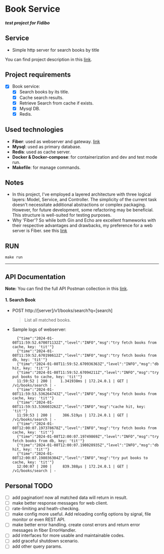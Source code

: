 # Book Service
#### _test project for Fidibo_


## Service

- Simple http server for search books by title

You can find project description in this [link](https://github.com/alichz2001/fidibo/blob/master/task.pdf).


## Project requirements
- [x] Book service:
  - [x] Search books by its title.
  - [x] Cache search results.
  - [x] Retrieve Search from cache if exists.
  - [x] Mysql DB.
  - [x] Redis.

## Used technologies
- **Fiber**: used as webserver and gateway. [link](https://docs.gofiber.io/)
- **Mysql**: used as primary database.
- **Redis**: used as cache server.
- **Docker & Docker-compose**: for containerization and dev and test mode run.
- **Makefile**: for manage commands.


## Notes
- In this project, I've employed a layered architecture with three logical layers: Model, Service, and Controller. The simplicity of the current task doesn't necessitate additional abstractions or complex packaging. However, for future development, some refactoring may be beneficial. This structure is well-suited for testing purposes.
- Why 'Fiber'? So while both Gin and Echo are excellent frameworks with their respective advantages and drawbacks, my preference for a web server is Fiber. see this [link](https://medium.com/deno-the-complete-reference/go-gin-vs-fiber-hello-world-performance-6863e597b654)


## RUN

```shell
make run
```
-----------------
## API Documentation

**Note:** You can find the full API Postman collection in this [link](https://github.com/alichz2001/fidibo/blob/master/fidibo.postman_collection.json).

#### 1\. Search Book

* POST http://[server]/v1/books/search?q=[search]
  > List all matched books.


* Sample logs of webserver:
  ```shell
    {"time":"2024-01-08T11:59:52.670071132Z","level":"INFO","msg":"try fetch books from cache, key: 'tit'"}
    {"time":"2024-01-08T11:59:52.670198612Z","level":"INFO","msg":"try fetch books from db, key: 'tit'"}
    {"time":"2024-01-08T11:59:52.670936363Z","level":"INFO","msg":"db hit, key: 'tit'"}
    {"time":"2024-01-08T11:59:52.67094211Z","level":"INFO","msg":"try put books to cache, key: 'tit'"}
    11:59:52 | 200 |    1.341938ms | 172.24.0.1 | GET | /v1/books/search | -
    {"time":"2024-01-08T11:59:53.536264743Z","level":"INFO","msg":"try fetch books from cache, key: 'tit'"}
    {"time":"2024-01-08T11:59:53.536603262Z","level":"INFO","msg":"cache hit, key: 'tit'"}
    11:59:53 | 200 |     386.519µs | 172.24.0.1 | GET | /v1/books/search | -
    {"time":"2024-01-08T12:00:07.197378678Z","level":"INFO","msg":"try fetch books from cache, key: 'tit'"}
    {"time":"2024-01-08T12:00:07.19749869Z","level":"INFO","msg":"try fetch books from db, key: 'tit'"}
    {"time":"2024-01-08T12:00:07.198028935Z","level":"INFO","msg":"db hit, key: 'tit'"}
    {"time":"2024-01-08T12:00:07.198036304Z","level":"INFO","msg":"try put books to cache, key: 'tit'"}
    12:00:07 | 200 |     839.388µs | 172.24.0.1 | GET | /v1/books/search | -
    ```


## Personal TODO
- [ ] add pagination! now all matched data will return in result.
- [ ] make better response messages for web client.
- [ ] rate-limiting and heath-checking.
- [ ] make config more useful. Add reloading config options by signal, file monitor or even REST API.
- [ ] make better error handling. create const errors and return error messages in fiber ErrorHandler.
- [ ] add interfaces for more usable and maintainable codes.
- [ ] add graceful shutdown scenario.
- [ ] add other query params.
